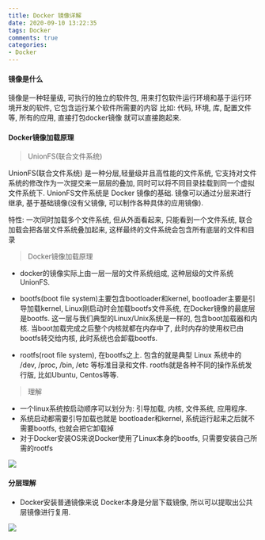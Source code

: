 ```yaml
---
title: Docker 镜像详解
date: 2020-09-10 13:22:35
tags: Docker
comments: true
categories:
- Docker
---
```


#### 镜像是什么
镜像是一种轻量级, 可执行的独立的软件包, 用来打包软件运行环境和基于运行环境开发的软件, 它包含运行某个软件所需要的内容 比如: 代码, 环境, 库, 配置文件等, 所有的应用, 直接打包docker镜像 就可以直接跑起来.


#### Docker镜像加载原理

>UnionFS(联合文件系统)

UnionFS(联合文件系统) 是一种分层,轻量级并且高性能的文件系统, 它支持对文件系统的修改作为一次提交来一层层的叠加, 同时可以将不同目录挂载到同一个虚拟文件系统下. UnionFS文件系统是 Docker 镜像的基础. 镜像可以通过分层来进行继承, 基于基础镜像(没有父镜像, 可以制作各种具体的应用镜像).

特性: 一次同时加载多个文件系统, 但从外面看起来, 只能看到一个文件系统, 联合加载会把各层文件系统叠加起来, 这样最终的文件系统会包含所有底层的文件和目录


>Docker镜像加载原理

- docker的镜像实际上由一层一层的文件系统组成, 这种层级的文件系统UnionFS.

- bootfs(boot file system)主要包含bootloader和kernel, bootloader主要是引导加载kernel, Linux刚启动时会加载bootfs文件系统, 在Docker镜像的最底层是bootfs. 这一层与我们典型的Linux/Unix系统是一样的, 包含boot加载器和内核. 当boot加载完成之后整个内核就都在内存中了, 此时内存的使用权已由bootfs转交给内核, 此时系统也会卸载bootfs. 
 
- rootfs(root file system), 在bootfs之上. 包含的就是典型 Linux 系统中的 /dev, /proc, /bin, /etc 等标准目录和文件. rootfs就是各种不同的操作系统发行版, 比如Ubuntu, Centos等等.

>理解

- 一个linux系统按启动顺序可以划分为: 引导加载, 内核, 文件系统, 应用程序.
- 系统启动都需要引导加载也就是 bootloader和kernel, 系统运行起来之后就不需要bootfs, 也就会把它卸载掉 
- 对于Docker安装OS来说Docker使用了Linux本身的bootfs, 只需要安装自己所需的rootfs  

![](WX20200910-134218.png)


#### 分层理解

- Docker安装普通镜像来说 Docker本身是分层下载镜像, 所以可以提取出公共层镜像进行复用.

![](WX20200910-145017.png)